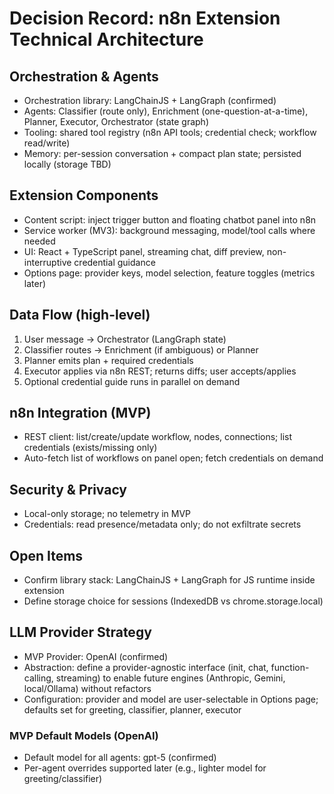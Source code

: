 # Decision Record: n8n Extension Technical Architecture

## Orchestration & Agents
- Orchestration library: LangChainJS + LangGraph (confirmed)
- Agents: Classifier (route only), Enrichment (one-question-at-a-time), Planner, Executor, Orchestrator (state graph)
- Tooling: shared tool registry (n8n API tools; credential check; workflow read/write)
- Memory: per-session conversation + compact plan state; persisted locally (storage TBD)

## Extension Components
- Content script: inject trigger button and floating chatbot panel into n8n
- Service worker (MV3): background messaging, model/tool calls where needed
- UI: React + TypeScript panel, streaming chat, diff preview, non-interruptive credential guidance
- Options page: provider keys, model selection, feature toggles (metrics later)

## Data Flow (high-level)
1) User message → Orchestrator (LangGraph state)
2) Classifier routes → Enrichment (if ambiguous) or Planner
3) Planner emits plan + required credentials
4) Executor applies via n8n REST; returns diffs; user accepts/applies
5) Optional credential guide runs in parallel on demand

## n8n Integration (MVP)
- REST client: list/create/update workflow, nodes, connections; list credentials (exists/missing only)
- Auto-fetch list of workflows on panel open; fetch credentials on demand

## Security & Privacy
- Local-only storage; no telemetry in MVP
- Credentials: read presence/metadata only; do not exfiltrate secrets

## Open Items
- Confirm library stack: LangChainJS + LangGraph for JS runtime inside extension
- Define storage choice for sessions (IndexedDB vs chrome.storage.local)

## LLM Provider Strategy
- MVP Provider: OpenAI (confirmed)
- Abstraction: define a provider-agnostic interface (init, chat, function-calling, streaming) to enable future engines (Anthropic, Gemini, local/Ollama) without refactors
- Configuration: provider and model are user-selectable in Options page; defaults set for greeting, classifier, planner, executor

### MVP Default Models (OpenAI)
- Default model for all agents: gpt-5 (confirmed)
- Per-agent overrides supported later (e.g., lighter model for greeting/classifier)
